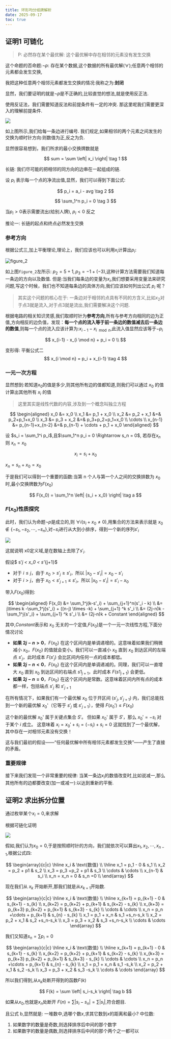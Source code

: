 ```yaml
---
title: 环形均分纸牌解析
date: 2025-09-17
toc: true
---
```

## 证明1 可链化 

> P: 必然存在某个最优解: 这个最优解中存在相邻的元素没有发生交换

这个命题的否命题:$\neg p$: 存在某个数据,这个数据的所有最优解($\forall$);任意两个相邻的元素都会发生交换,

我把这种任意两个相邻元素都发生交换的情况:我称之为:**封闭**

显然，我们要证明的就是$\neg p$是不正确的,比较直觉的想法,就是使用反正法.

使用反证法，我们需要知道反法和前提条件有一定的冲突. 那这里呢我们需要更深入的理解前提条件.

![](./images/环形均分纸牌.excalidraw.svg)

如上图所示,我们给每一条边进行编号. 我们规定,如果相邻的两个元素之间发生的交换为顺时针方向:则数值为正,反之为负.

显然很容易想到，我们所求的最小交换牌数就是

$$
sum = \sum \left| x_i  \right| \tag 1
$$

长链: 我们尽可能的把相邻的同方向的边串在一起组成的链.

设 $p_i$ 表示每一个点的净流出值,显然，我们可以得到下面公式:


$$
p_i = a_i - avg \tag 2
$$

$$
\sum_1^n p_i = 0 \tag 3
$$

当$p_i > 0$表示需要流出(给别人牌), $p_i<0$ 反之

推论一: 长链的起点和终点必然发生交换

### 参考方向

根据公式三,加上平衡理论,理论上，我们应该也可以利用$x_i$计算出$p_i$:



![](./images/环形均分纸牌2.excalidraw.svg "figure_2")

如上图`figure_2`左所示:  $p_2 = 5 + 1,p_3 = -1 + (-3)$,这种计算方法需要我们知道每一条边的方向以及数值. 但是:当我们每条边的变量为$x_i$,我们想要采用变量法来研究问题,写这个时候，我们也不知道每条边的具体方向,我们应该如何列出公式 $p_i$ 呢？

> 其实这个问题的核心在于: 一条边对于相邻的点具有不同的方含义,比如$x_2$对于点3就是流入,对于点3就是流出,我们需要解决这个问题.

根据电路的相关知识灵感,我们取顺时针为**参考方向**,所有与参考方向相同的边为正值,方向相反的边负值，发现：**每一个点的流入等于前一条边的数值减去后一条边的数值**,则每一个点的流入应该计算为:$x_{i-1} - x_{i \mod n}$,此流入值显然应该等于$-p_i$

$$
x_{i-1} - x_{i \mod n} + p_i = 0 \\ 
$$

变形得: 平衡公式二
$$
x_{i \mod n} = p_i + x_{i-1} \tag 4
$$

### 一元一次方程

显然想到:若知道$x_0$的值是多少,则其他所有边的值都知道,则我们可以通过 $x_0$ 的值计算出其他所有 $x_i$ 的值

> 这里其实是线性代数的内容,涉及到一个概念叫独立方程

$$
\begin{aligned}
x_0 &= x_0 \\
x_1 &= p_1 + x_0 \\
x_2 &= p_2 + x_1 &=& p_2+p_1+x_0 \\
x_3 &= p_3 + x_2 &=& p_3+p_2+p_1+x_0 \\
\cdots \\
x_{n-1} &= p_{n-1}+x_{n-2}  &=& p_{n-1} + \cdots + p_1 + x_0
\end{aligned}
$$

设 $s_i = \sum_1^i p_i$,且$\sum_1^n p_i = 0 \Rightarrow s_n = 0$, 若存在$x_n$ 则 $x_n = x_0$

$$
x_i = s_i + x_0
$$

$x_n = s_n+x_0 = x_0$

于是我们可以得到一个重要的函数:当第 n 个人与第一个人之间的交换排数为 $x_0$ 时,最小交换牌数为$F(x_0)$

$$
F(x_0) = \sum_1^n \left| {s_i + x_0} \right| \tag a
$$

### $F(x_0)$性质探究

此时，我们认为命题$\neg p$是成立的,则  $\forall i ( s_i + x_0 \neq 0)$,用集合的方法来表示就是 $x_0 \notin \{-s_1,-s_2,\cdots, -s_n\}$,对$-s_i$进行从大到小排序，得到一个新的序列$s'_i$

![](./images/环形均分纸牌3.excalidraw.svg)

这就说明 x0定义域,是在数轴上去除了$s'_i$.

假设$ s'_j < x_0 < s'_{j+1}$

- 对于 $i \leqslant j$，由于 $x_0 > s'_{j} \geqslant s'_{i}$，所以 $|x_0 - s'_{i}| = x_0 - s'_{i}$
- 对于 $i > j$，由于 $x_0 < s'_{j+1} ≤ s'_{i}$，所以 $|x_0 - s'_{i}| = s'_{i} - x_0$

带入$F(x_0)$得到:

$$
\begin{aligned}
F(x_0) &= \sum_1^j(k-s'_i) + \sum_{j+1}^n(s'_i - k) \\
&= j\times k -\sum_1^j{s'_i} + ((n-j) \times -k) + \sum_{j+1} ^k s'_i \\
&= (2j-n)k -\sum_1^j{s'_i} + \sum_{j+1} ^k s'_i  \\
&= (2j-n)k + Constant
\end{aligned}
$$

其中,$Constant$表示和 $x_0$ 无关的一个定值,$F(x_0)$是一个一元一次线性方程,下面分情况讨论

- **如果 $2j - n > 0$**，$F(x_0)$ 在这个区间内是单调递增的。这意味着如果我们稍微减小 $x_0$，$F(x_0)$ 的值就会变小。我们可以一直减小 $x_0$ 直到 $x_0$ 到达区间的左端点 $s'_j$，此时成本 $F(s'_j)$ 会比区间内任何一点的成本都低。
- **如果 $2j - n < 0$**，$F(x_0)$ 在这个区间内是单调递减的。同理，我们可以一直增大 $x_0$ 直到 $x_0$ 到达区间的右端点 $s1_{j+1}$，此时成本 $F(s1_{j+1})$ 会更低。
- **如果 $2j - n = 0$**，$F(x_0)$ 在这个区间内是常数。这意味着区间内所有点的成本都一样，包括端点 $s'_j$ 和 $s'_{j+1}$


在所有情况下，如果我们有一个最优解 $x_0$ 位于开区间 $(s'_j, s'_{j+1})$ 内，我们总能找到一个新的最优解 $x_0$'（它等于 $s'_j$ 或 $s'_{j+1}$），使得 $F(x_0') \leqslant F(x_0)$

这个新的最优解 $x_0$' 属于关键点集合 $S'$。
但如果 $x_0$' 属于 $S'$，那么 $x_0' = -s_i$ 对于某个 $i$ 成立。
这意味着 $x_i = x_0' + s_i = (-s_i) + s_i = 0$
这就找到了一个最优解，其中存在一对相邻元素没有交换！

这与我们最初的假设——“任何最优解中所有相邻元素都发生交换”——产生了直接的矛盾。

### 重要规律

接下来我们发现一个非常重要的规律: 当某一条边$x_i$的数值改变时,比如说减一,那么其他所有的边都要改变(加一或减一):以达到重新的平衡.



## 证明2 求出拆分位置

通过枚举某个$x_i = 0$,来求解

根据可链化证明

![](./images/环形均分纸牌4.excalidraw.svg)

假如,我们认为$x_0 = 0$,于是按照顺时针的方向，我们就依次可以算出$x_1,x_2,\cdots,x_{n-1}$,根据公式四:

$$
\begin{array}{c|c}
\hline
x_i & \text{数值} \\
\hline 
x_1 = p_1 - 0 & s_1 \\
x_2 = p_2 + p1 & s_2 \\
x_3 = p_3 +p_2 + p1 & s_3 \\
\cdots & \cdots \\
x_{n-1} & s_i \\
x_n = x_n  = 0 & s_n =0 \\
\end{array}
$$

现在我们从 $x_k$ 开始断开,那我们就是从$x_{k+1}$开始数.


$$
\begin{array}{c|c}
\hline
x_i & \text{数值} \\
\hline 
x_{k+1} = p_{k+1} - 0 & s_{k+1} - s_{k} \\
x_{k+2} = p_{k+2} + p_{k+1} & s_{k+2} - s_{k} \\
x_{k+3} = p_{k+3} p_{k+2} + p_{k+1} & s_{k+3} - s_{k} \\
\cdots & \cdots \\
x_n = p_n +\cdots + p_{k+1}  & s_{n} - s_{k} \\
x_1 = p_1 + x_n & s_1 +s_n-s_k \\
x_2 = p_2 + x_1 & s_2 +s_n-s_k \\
x_3 = p_3 + x_2 & s_3 +s_n-s_k \\
\cdots & \cdots 
\end{array}
$$

我们又知道$s_n = \sum p_i = 0$

$$
\begin{array}{c|c}
\hline
x_i & \text{数值} \\
\hline 
x_{k+1} = p_{k+1} - 0 & s_{k+1} - s_{k} \\
x_{k+2} = p_{k+2} + p_{k+1} & s_{k+2} - s_{k} \\
x_{k+3} = p_{k+3} p_{k+2} + p_{k+1} & s_{k+3} - s_{k} \\
\cdots & \cdots \\
x_n = p_n +\cdots + p_{k+1}  & s_{n} - s_{k} \\
x_1 = p_1 + x_n & s_1 -s_k \\
x_2 = p_2 + x_1 & s_2 -s_k \\
x_3 = p_3 + x_2 & s_3 -s_k \\
\cdots & \cdots 
\end{array}
$$

所以我们得到,从$x_k$处断开得到的函数$F(k)$

$$
F(k) = \sum \left| s_i-s_k \right| \tag b
$$

如果从$x_0$,也就是$x_n$处断开 $F(n) = \sum \left| s_i - s_n \right| = \sum \left| s_i \right|$,符合题目.

且公式 b,显然就是: 一堆数中,选哪个数$x$,求其它数到$x$的距离和最小? 中位数:

1. 如果数字的数量是奇数,则选择排序后中间的那个数字
2. 如果数字的数量是偶数,则选择排序后中间的那个两个之一都可以